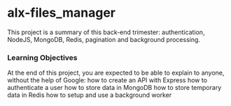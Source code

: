 # alx-files_manager
This project is a summary of this back-end trimester: authentication, NodeJS, MongoDB, Redis, pagination and background processing.


### Learning Objectives
At the end of this project, you are expected to be able to explain to anyone, without the help of Google:
how to create an API with Express
how to authenticate a user
how to store data in MongoDB
how to store temporary data in Redis
how to setup and use a background worker
